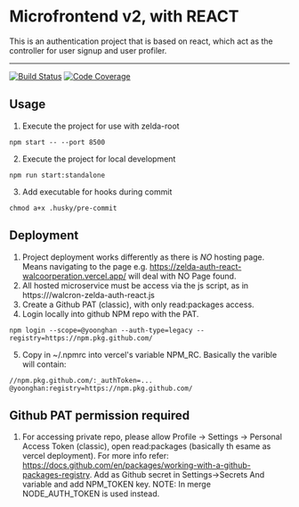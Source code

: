 # Microfrontend v2, with REACT

This is an authentication project that is based on react, which act as the controller for user signup and user profiler.

---

[![Build Status][build-badge]][build]
[![Code Coverage][coverage-badge]][coverage]

## Usage

1. Execute the project for use with zelda-root

```
npm start -- --port 8500
```

2. Execute the project for local development

```
npm run start:standalone
```

3. Add executable for hooks during commit

```
chmod a+x .husky/pre-commit
```

## Deployment

1. Project deployment works differently as there is _NO_ hosting page. Means navigating to the page e.g. https://zelda-auth-react-walcoorperation.vercel.app/ will deal with NO Page found.
2. All hosted microservice must be access via the js script, as in https://<host>/walcron-zelda-auth-react.js
3. Create a Github PAT (classic), with only read:packages access.
4. Login locally into github NPM repo with the PAT.

`npm login --scope=@yoonghan --auth-type=legacy --registry=https://npm.pkg.github.com/`

5. Copy in ~/.npmrc into vercel's variable NPM_RC. Basically the varible will contain:

```
//npm.pkg.github.com/:_authToken=...
@yoonghan:registry=https://npm.pkg.github.com/
```

## Github PAT permission required

1. For accessing private repo, please allow Profile -> Settings -> Personal Access Token (classic), open read:packages (basically th esame as vercel deployment). For more info refer: https://docs.github.com/en/packages/working-with-a-github-packages-registry. Add as Github secret in Settings->Secrets And variable and add NPM_TOKEN key. NOTE: In merge NODE_AUTH_TOKEN is used instead.

[build-badge]: https://img.shields.io/github/actions/workflow/status/yoonghan/zelda-auth-react/pull-request.yml
[build]: https://github.com/yoonghan/zelda-auth-react/actions?query=workflow
[coverage-badge]: https://img.shields.io/codecov/c/github/yoonghan/zelda-auth-react.svg?style=flat-square
[coverage]: https://codecov.io/gh/yoonghan/zelda-auth-react
